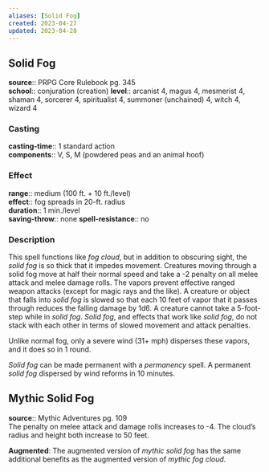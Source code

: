 ```yaml
---
aliases: [Solid Fog]
created: 2023-04-27
updated: 2023-04-28
---
```


## Solid Fog

**source**:: PRPG Core Rulebook pg. 345  
**school**:: conjuration (creation)
**level**:: arcanist 4, magus 4, mesmerist 4, shaman 4, sorcerer 4, spiritualist 4, summoner (unchained) 4, witch 4, wizard 4

### Casting

**casting-time**:: 1 standard action  
**components**:: V, S, M (powdered peas and an animal hoof)

### Effect

**range**:: medium (100 ft. + 10 ft./level)  
**effect**:: fog spreads in 20-ft. radius  
**duration**:: 1 min./level  
**saving-throw**:: none
**spell-resistance**:: no

### Description

This spell functions like *fog cloud*, but in addition to obscuring sight, the *solid fog* is so thick that it impedes movement. Creatures moving through a solid fog move at half their normal speed and take a -2 penalty on all melee attack and melee damage rolls. The vapors prevent effective ranged weapon attacks (except for magic rays and the like). A creature or object that falls into *solid fog* is slowed so that each 10 feet of vapor that it passes through reduces the falling damage by 1d6. A creature cannot take a 5-foot-step while in *solid fog*. *Solid fog*, and effects that work like *solid fog*, do not stack with each other in terms of slowed movement and attack penalties.  
  
Unlike normal fog, only a severe wind (31+ mph) disperses these vapors, and it does so in 1 round.  
  
*Solid fog* can be made permanent with a *permanency* spell. A permanent *solid fog* dispersed by wind reforms in 10 minutes.

## Mythic Solid Fog

**source**:: Mythic Adventures pg. 109  
The penalty on melee attack and damage rolls increases to -4. The cloud’s radius and height both increase to 50 feet.  
  
**Augmented**: The augmented version of *mythic solid fog* has the same additional benefits as the augmented version of *mythic fog cloud*.
